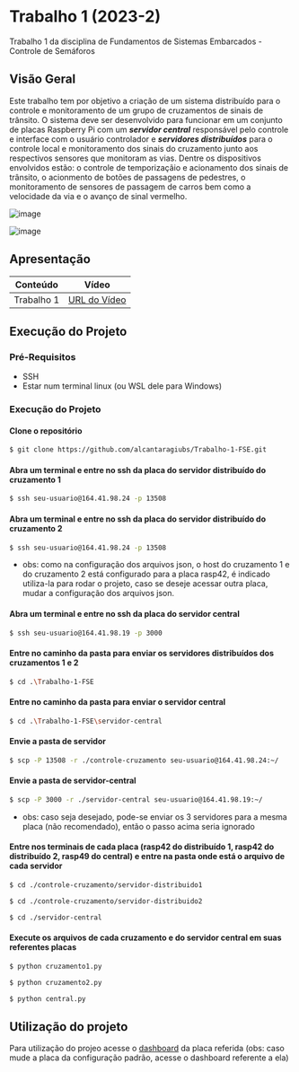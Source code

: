 # Trabalho 1 (2023-2)
Trabalho 1 da disciplina de Fundamentos de Sistemas Embarcados - Controle de Semáforos

## Visão Geral
Este trabalho tem por objetivo a criação de um sistema distribuído para o controle e monitoramento de um grupo de cruzamentos de sinais de trânsito. O sistema deve ser desenvolvido para funcionar em um conjunto de placas Raspberry Pi com um ***servidor central*** responsável pelo controle e interface com o usuário controlador e ***servidores distribuídos*** para o controle local e monitoramento dos sinais do cruzamento junto aos respectivos sensores que monitoram as vias. Dentre os dispositivos envolvidos estão: o controle de temporizaçãio e acionamento dos sinais de trânsito, o acionmento de botões de passagens de pedestres, o monitoramento de sensores de passagem de carros bem como a velocidade da via e o avanço de sinal vermelho.

![image](https://github.com/FSE-2023-2/trabalho-1-2023-2-alcantaragiubs/assets/54143767/be86581b-94e0-4ff2-9e23-de2237b7b2c3)

![image](https://github.com/FSE-2023-2/trabalho-1-2023-2-alcantaragiubs/assets/54143767/ad8c657b-c64c-4c9f-8ac8-5cb5e9b38ac3)

## Apresentação

  | Conteúdo | Vídeo                                                                                         |
  | -------- | --------------------------------------------------------------------------------------------- |
  | Trabalho 1 | [URL do Vídeo](https://youtu.be/nQP-k-ZkFms)  

## Execução do Projeto

### Pré-Requisitos

- SSH
- Estar num terminal linux (ou WSL dele para Windows)

### Execução do Projeto

#### Clone o repositório

```bash 
$ git clone https://github.com/alcantaragiubs/Trabalho-1-FSE.git
```

#### Abra um terminal e entre no ssh da placa do servidor distribuído do cruzamento 1

```bash 
$ ssh seu-usuario@164.41.98.24 -p 13508
```

#### Abra um terminal e entre no ssh da placa do servidor distribuído do cruzamento 2

```bash 
$ ssh seu-usuario@164.41.98.24 -p 13508
```
- obs: como na configuração dos arquivos json, o host do cruzamento 1 e do cruzamento 2 está configurado para a placa rasp42, é indicado utiliza-la para rodar o projeto, caso se deseje acessar outra placa, mudar a configuração dos arquivos json.

#### Abra um terminal e entre no ssh da placa do servidor central

```bash 
$ ssh seu-usuario@164.41.98.19 -p 3000
```

#### Entre no caminho da pasta para enviar os servidores distribuídos dos cruzamentos 1 e 2

```bash
$ cd .\Trabalho-1-FSE
```

#### Entre no caminho da pasta para enviar o servidor central

```bash
$ cd .\Trabalho-1-FSE\servidor-central
```

#### Envie a pasta de servidor 

```bash 
$ scp -P 13508 -r ./controle-cruzamento seu-usuario@164.41.98.24:~/
```

#### Envie a pasta de servidor-central

```bash 
$ scp -P 3000 -r ./servidor-central seu-usuario@164.41.98.19:~/
```

- obs: caso seja desejado, pode-se enviar os 3 servidores para a mesma placa (não recomendado), então o passo acima seria ignorado

#### Entre nos terminais de cada placa (rasp42 do distribuído 1, rasp42 do distribuído 2, rasp49 do central) e entre na pasta onde está o arquivo de cada servidor

```bash 
$ cd ./controle-cruzamento/servidor-distribuido1
```

```bash
$ cd ./controle-cruzamento/servidor-distribuido2
```

```bash
$ cd ./servidor-central
```

#### Execute os arquivos de cada cruzamento e do servidor central em suas referentes placas

```bash 
$ python cruzamento1.py
```

```bash 
$ python cruzamento2.py
```

```bash
$ python central.py
```
## Utilização do projeto

Para utilização do projeo acesse o [dashboard](http://thingsboard.lappis.rocks:443/dashboard/2997e8d0-6922-11ee-9564-198e90f74020?publicId=ba042a80-0322-11ed-9f25-414fbaf2b065) da placa referida (obs: caso mude a placa da configuração padrão, acesse o dashboard referente a ela)